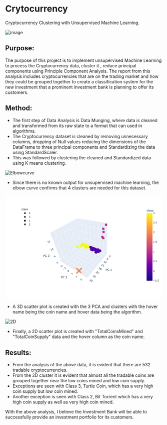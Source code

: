 # Crytocurrency

Cryptocurrency Clustering with Unsupervised Machine Learning.

![image](https://img.freepik.com/free-vector/golden-bitcoin-blockchain-technology-3d-concept-suitable-future-technology-banner-cover_384372-81.jpg?size=626&ext=jpg)

## Purpose: 

 The purpose of this project is to implement unsupervised Machine Learning to process the Cryptocurrency data, cluster it , reduce principal components using Principle Component Analysis. The report from this analysis includes cryptocurrencies that are on the trading market and how they could be grouped together to create a classification system for the new investment that a prominent investment bank is planning to offer its customers.

## Method:

* The first step of Data Analysis is Data Munging, where data is cleaned and transformed from its raw state to a format that can used in algorithms.
* The Cryptocurrency dataset is cleaned by removing unnecessary columns, dropping of Null values reducing the dimensions of the DataFrame to three principal components and Standardizing the data using StandardScaler.
* This was followed by clustering the cleaned and Standardized data using K means clustering.

![Elbowcurve]()

* Since there is no known output for unsupervised machine learning, the elbow curve confirms that 4 clusters are needed for this dataset.

![3D](images/3D_scatter_plot.png)

* A 3D scatter plot is created with the 3 PCA and clusters with the hover name being the coin name and hover data being the algorithm.

![2D]()

* Finally, a 2D scatter plot is created with "TotalCoinsMined"  and "TotalCoinSupply" data and the hover column as the coin name.
 
 ## Results:
 
 * From the analysis of the above data, it is evident that there are 532 tradable cryptocurrencies.
 * From the 2D cluster it is evident that almost all the tradable coins are grouped together near the low coins mined and low coin supply.
 * Exceptions are seen with Class 3, Turtle Coin, which has a very high coin supply but low coin mined.
 * Another exception is seen with Class 2, Bit Torrent which has a very high coin supply as well as very high coin mined.
 
 With the above analysis, I believe the Investment Bank will be able to successfully provide an investment portfolio for its customers.
 
 
